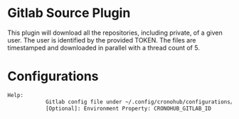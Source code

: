 # Gitlab Source Plugin

This plugin will download all the repositories, including private, of a given user.
The user is identified by the provided TOKEN. The files are timestamped and downloaded
in parallel with a thread count of 5.

# Configurations

```bash
Help:
            Gitlab config file under ~/.config/cronohub/configurations/gitlab/gitlab.cfg
            [Optional]: Environment Property: CRONOHUB_GITLAB_ID
```
